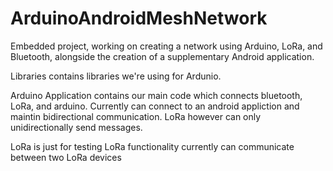 # ArduinoAndroidMeshNetwork
Embedded project, working on creating a network using Arduino, LoRa, and Bluetooth, alongside the creation of a supplementary Android application.

Libraries contains libraries we're using for Ardunio.

Arduino Application contains our main code which connects bluetooth, LoRa, and arduino. Currently can connect to an android appliction and maintin bidirectional communication. LoRa however can only unidirectionally send messages.

LoRa is just for testing LoRa functionality currently can communicate between two LoRa devices
